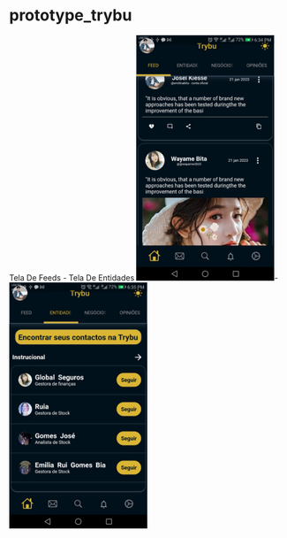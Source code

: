 # prototype_trybu
Tela De Feeds - Tela De Entidades
<img src ='https://github.com/Katsu-vie/proto_trybu/blob/main/assets/T1.jpeg?raw=true' width='250'>-<img src ='https://github.com/Katsu-vie/proto_trybu/blob/main/assets/T2.jpeg?raw=true' width='250'>
